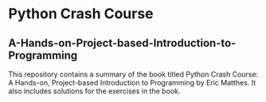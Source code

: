 # Python Crash Course

## A-Hands-on-Project-based-Introduction-to-Programming

This repository contains a summary of the book titled Python Crash Course: A Hands-on, Project-based Introduction to Programming by Eric Matthes. It also includes solutions for the exercises in the book.

